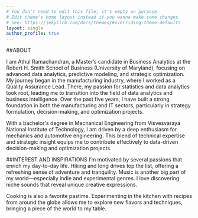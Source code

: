 ```yaml
---
# You don't need to edit this file, it's empty on purpose.
# Edit theme's home layout instead if you wanna make some changes
# See: https://jekyllrb.com/docs/themes/#overriding-theme-defaults
layout: single
author_profile: true
---
```


##ABOUT

I am Athul Ramachandran, a Master’s candidate in Business Analytics at the Robert H. Smith School of Business (University of Maryland), focusing on advanced data analytics, predictive modeling, and strategic optimization. My journey began in the manufacturing industry, where I worked as a Quality Assurance Lead. There, my passion for statistics and data analytics took root, leading me to transition into the field of data analytics and business intelligence. Over the past five years, I have built a strong foundation in both the manufacturing and IT sectors, particularly in strategy formulation, decision-making, and optimization projects.

With a bachelor's degree in Mechanical Engineering from Visvesvaraya National Institute of Technology, I am driven by a deep enthusiasm for mechanics and automotive engineering. This blend of technical expertise and strategic insight equips me to contribute effectively to data-driven decision-making and optimization projects.


##INTEREST AND INSPIRATIONS
I’m motivated by several passions that enrich my day-to-day life. Hiking and long drives top the list, offering a refreshing sense of adventure and tranquility. Music is another big part of my world—especially indie and experimental genres. I love discovering niche sounds that reveal unique creative expressions.

Cooking is also a favorite pastime. Experimenting in the kitchen with recipes from around the globe allows me to explore new flavors and techniques, bringing a piece of the world to my table.


